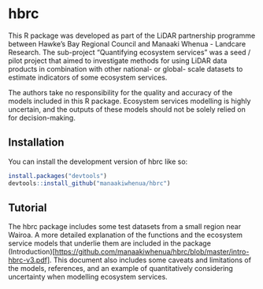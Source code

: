 
# hbrc

<!-- badges: start -->
<!-- badges: end -->

This R package was developed as part of the LiDAR partnership programme between Hawke’s Bay Regional Council and Manaaki Whenua - Landcare Research. The sub-project “Quantifying ecosystem services” was a seed / pilot project that aimed to investigate methods for using LiDAR data products in combination with other national- or global- scale datasets to estimate indicators of some ecosystem services.

The authors take no responsibility for the quality and accuracy of the models included in this R package. Ecosystem services modelling is highly uncertain, and the outputs of these models should not be solely relied on for decision-making.

## Installation

You can install the development version of hbrc like so:

``` r
install.packages("devtools")
devtools::install_github("manaakiwhenua/hbrc")
```
## Tutorial
The hbrc package includes some test datasets from a small region near Wairoa. A more detailed explanation of the functions and the ecosystem service models that underlie them are included in the package (Introduction)[https://github.com/manaakiwhenua/hbrc/blob/master/intro-hbrc-v3.pdf]. This document also includes some caveats and limitations of the models, references, and an example of quantitatively considering uncertainty when modelling ecosystem services.

